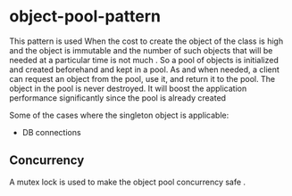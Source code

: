 # object-pool-pattern 

This pattern is used When the cost to create the object of the class is high and the object is immutable and the number of such objects that will be needed at a particular time is not much . So a pool of objects is initialized and created beforehand and kept in a pool. As and when needed, a client can request an object from the pool, use it, and return it to the pool. The object in the pool is never destroyed. It will boost the application performance significantly since the pool is already created

Some of the cases where the singleton object is applicable:

- DB connections

## Concurrency 
A mutex lock is used to make the object pool concurrency safe .